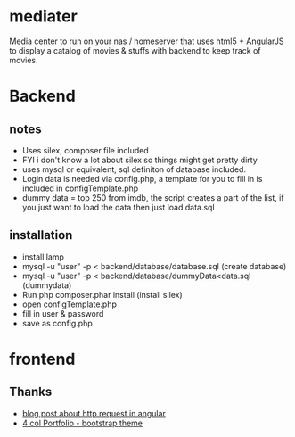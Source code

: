 mediater
========


Media center to run on your nas / homeserver that uses html5 + AngularJS to display a catalog of movies & stuffs with backend to keep track of movies.

# Backend
## notes
* Uses silex, composer file included
 * FYI i don't know a lot about silex so things might get pretty dirty
* uses mysql or equivalent, sql definiton of database included.
* Login data is needed via config.php, a template for you to fill in is included in configTemplate.php
* dummy data = top 250 from imdb, the script creates a part of the list, if you just want to load the data then just load data.sql

## installation
* install lamp
* mysql -u "user" -p < backend/database/database.sql (create database) 
* mysql -u "user" -p < backend/database/dummyData<data.sql (dummydata)
* Run php composer.phar install (install silex)
* open configTemplate.php
 * fill in user & password
 * save as config.php

# frontend

## Thanks
* [blog post about http request in angular](http://www.bennadel.com/blog/2612-using-the-http-service-in-angularjs-to-make-ajax-requests.htm)
* [4 col Portfolio - bootstrap theme](http://startbootstrap.com/template-overviews/4-col-portfolio/)